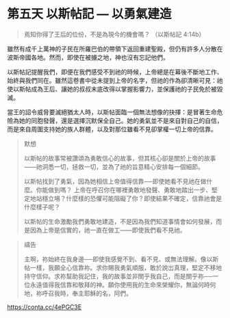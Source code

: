 # 第五天 以斯帖記 — 以勇氣建造
> 焉知你得了王后的位份，不是為現今的機會嗎？
（以斯帖記 4:14b）

雖然有成千上萬神的子民在所羅巴伯的帶領下返回重建聖殿，但仍有許多人分散在波斯帝國各地。然而，即使在被擄之地，神也沒有忘記他們。

以斯帖記提醒我們，即便在我們感受不到祂的時候，上帝總是在幕後不斷地工作、始終與我們同在。雖然這卷書中從未提到上帝的名字，但祂的作為卻清晰可見：祂使以斯帖成為王后、讓她的叔叔末底改得以掌握影響力，並保護祂的子民免於被毀滅。

當王的詔令威脅要滅絕猶太人時，以斯帖面臨一個無法想像的抉擇：是冒著生命危險為她的同胞發聲，還是選擇沉默保全自己。她的勇氣並不是來自對自己的自信，而是來自周圍支持她的族人群體，以及對那位雖看不見卻掌權一切上帝的信靠。

               
> 默想
> 
> 以斯帖的故事常被讚頌為勇敢信心的故事，但其核心卻是關於上帝的故事——祂洞悉一切，拯救一切，並為了祂的旨意精心安排每一個細節。
> 
> 以斯帖找到了勇氣，因為她相信上帝值得信靠──即使她看不見祂在做什麼。你能做到嗎？
> 上帝在呼召你在哪裡勇敢地發聲、勇敢地踏出一步、堅定地站穩立埸？什麼樣的恐懼可能阻礙了你？即使結果不確定，信靠祂會是什麼樣子呢？
>
> 以斯帖的生命激勵我們勇敢地建造，不是因為我們知道事情會如何發展，而是因為上帝是信實的，祂一直在做工——即使我們看不見祂。
                    
> 禱告
> 
> 主啊，祢始終在我身邊──即使我感覺不到、看不見、或無法理解。像以斯帖一樣，我願全心信靠祢。求你賜我勇氣順服，敢於說岀真理，堅定不移地持守信仰。求祢幫助我記住，我的故事並非關乎我自己，而是關乎祢──一位永遠值得我信靠和敬拜的神。願你使用我的生命來榮耀你，無論何時何地，祢呼召我時，奉主耶穌的名，阿們。

https://conta.cc/4ePGC3E